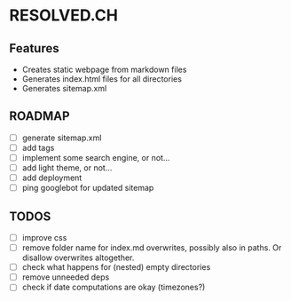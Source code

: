 # RESOLVED.CH

## Features
 - Creates static webpage from markdown files
 - Generates index.html files for all directories
 - Generates sitemap.xml

## ROADMAP
 - [ ] generate sitemap.xml
 - [ ] add tags
 - [ ] implement some search engine, or not...
 - [ ] add light theme, or not...
 - [ ] add deployment 
 - [ ] ping googlebot for updated sitemap

## TODOS
 - [ ] improve css
 - [ ] remove folder name for index.md overwrites, possibly also in paths. Or
   disallow overwrites altogether.
 - [ ] check what happens for (nested) empty directories
 - [ ] remove unneeded deps
 - [ ] check if date computations are okay (timezones?)
